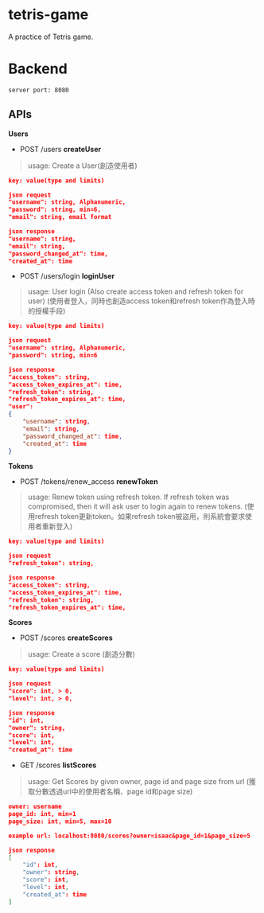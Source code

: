 # tetris-game
A practice of Tetris game.

# Backend
    server port: 8080
## APIs
**Users**
 - POST /users **createUser**
 > usage: Create a User(創造使用者)
```json
key: value(type and limits)

json request 
"username": string, Alphanumeric,
"password": string, min=6,
"email": string, email format

json response
"username": string,
"email": string,
"password_changed_at": time,
"created_at": time
```
 - POST /users/login **loginUser** 
 > usage: User login (Also create access token and refresh token for user) (使用者登入，同時也創造access token和refresh token作為登入時的授權手段)
```json
key: value(type and limits)

json request 
"username": string, Alphanumeric,
"password": string, min=6

json response
"access_token": string,
"access_token_expires_at": time,
"refresh_token": string,
"refresh_token_expires_at": time,
"user":
{
    "username": string,
    "email": string,
    "password_changed_at": time,
    "created_at": time
}
```

**Tokens**
 - POST /tokens/renew_access **renewToken**
 > usage: Renew token using refresh token. If refresh token was compromised, then it will ask user to login again to renew tokens. (使用refresh token更新token。如果refresh token被盜用，則系統會要求使用者重新登入)
```json
key: value(type and limits)

json request 
"refresh_token": string,

json response
"access_token": string,
"access_token_expires_at": time,
"refresh_token": string,
"refresh_token_expires_at": time,
```

**Scores**
 - POST /scores **createScores**
 > usage: Create a score (創造分數)
```json
key: value(type and limits)

json request 
"score": int, > 0,
"level": int, > 0,

json response
"id": int,
"owner": string,
"score": int,
"level": int,
"created_at": time
```
 - GET /scores **listScores**
 > usage: Get Scores by given owner, page id and page size from url (獲取分數透過url中的使用者名稱、page id和page size)
```json
owner: username
page_id: int, min=1
page_size: int, min=5, max=10

example url: localhost:8080/scores?owner=isaac&page_id=1&page_size=5

json response
[
    "id": int,
    "owner": string,
    "score": int,
    "level": int,
    "created_at": time
]
```